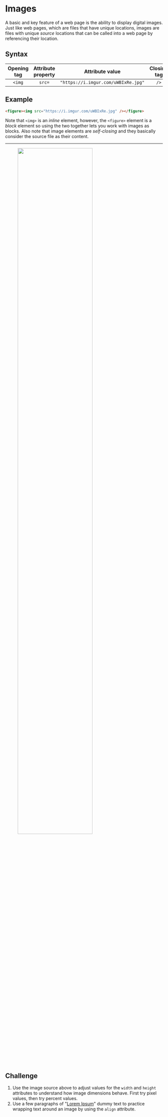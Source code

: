 # Images
A basic and key feature of a web page is the ability to display digital images. Just like web pages, which are files that have unique locations, images are files with unique _source_ locations that can be called into a web page by referencing their location.

## Syntax
|Opening tag|Attribute property|Attribute value|Closing tag|
|:--:|:--:|:--:|:--:|
|`<img`|`src=`|`"https://i.imgur.com/uWBIxRe.jpg"`|`/>`|

## Example
```html
<figure><img src="https://i.imgur.com/uWBIxRe.jpg" /></figure>
```

Note that `<img>` is an _inline_ element, however, the `<figure>` element is a _block_ element so using the two together lets you work with images as blocks. 
Also note that image elements are _self-closing_ and they basically consider the source file as their content.

---

<figure><img src="https://i.imgur.com/uWBIxRe.jpg" width="75%" /></figure>

## Challenge
1. Use the image source above to adjust values for the `width` and `height` attributes to understand how image dimensions behave. First try pixel values, then try percent values.
2. Use a few paragraphs of "[Lorem Ipsum](https://lipsum.com/)" dummy text to practice wrapping text around an image by using the `align` attribute.
